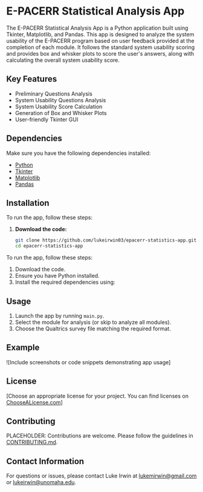 # E-PACERR Statistical Analysis App

The E-PACERR Statistical Analysis App is a Python application built using Tkinter, Matplotlib, and Pandas. This app is designed to analyze the system usability of the E-PACERR program based on user feedback provided at the completion of each module. It follows the standard system usability scoring and provides box and whisker plots to score the user's answers, along with calculating the overall system usability score.

## Key Features

- Preliminary Questions Analysis
- System Usability Questions Analysis
- System Usability Score Calculation
- Generation of Box and Whisker Plots
- User-friendly Tkinter GUI

## Dependencies

Make sure you have the following dependencies installed:

- [Python](https://www.python.org/)
- [Tkinter](https://docs.python.org/3/library/tkinter.html)
- [Matplotlib](https://matplotlib.org/)
- [Pandas](https://pandas.pydata.org/)

## Installation

To run the app, follow these steps:

1. **Download the code:**
   ```bash
   git clone https://github.com/lukeirwin03/epacerr-statistics-app.git
   cd epacerr-statistics-app
To run the app, follow these steps:

1. Download the code.
2. Ensure you have Python installed.
3. Install the required dependencies using:


## Usage

1. Launch the app by running `main.py`.
2. Select the module for analysis (or skip to analyze all modules).
3. Choose the Qualtrics survey file matching the required format.

## Example

![Include screenshots or code snippets demonstrating app usage]

## License

[Choose an appropriate license for your project. You can find licenses on [ChooseALicense.com](https://choosealicense.com/)]

## Contributing

PLACEHOLDER: Contributions are welcome. Please follow the guidelines in [CONTRIBUTING.md](CONTRIBUTING.md). 

## Contact Information

For questions or issues, please contact Luke Irwin at lukemirwin@gmail.com or lukeirwin@unomaha.edu.

